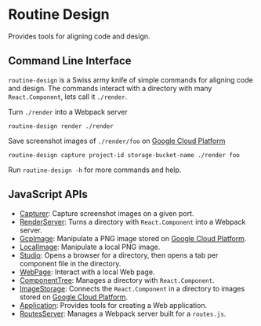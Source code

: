 # Routine Design

Provides tools for aligning code and design.

## Command Line Interface

`routine-design` is a Swiss army knife of simple commands for aligning code and design. The commands interact with a directory with many `React.Component`, lets call it `./render`.

Turn `./render` into a Webpack server
```
routine-design render ./render
```

Save screenshot images of `./render/foo` on [Google Cloud Platform](https://cloud.google.com/)
```
routine-design capture project-id storage-bucket-name ./render foo
```

Run `routine-design -h` for more commands and help.

## JavaScript APIs

* [Capturer](./src/README.md): Capture screenshot images on a given port.
* [RenderServer](./src/README.md): Turns a directory with `React.Component` into a Webpack server.
* [GcpImage](./src/README.md): Manipulate a PNG image stored on [Google Cloud Platform](https://cloud.google.com/).
* [LocalImage](./src/README.md): Manipulate a local PNG image.
* [Studio](./src/studio/README.md): Opens a browser for a directory, then opens a tab per component file in the directory.
* [WebPage](./src/README.md): Interact with a local Web page.
* [ComponentTree](./src/component-tree/README.md): Manages a directory with `React.Component`.
* [ImageStorage](./image-storage/README.md): Connects the `React.Component` in a directory to images stored on [Google Cloud Platform](https://cloud.google.com/).
* [Application](./src/application/README.md): Provides tools for creating a Web application.
* [RoutesServer](./src/routes-server/README.md): Manages a Webpack server built for a `routes.js`.
